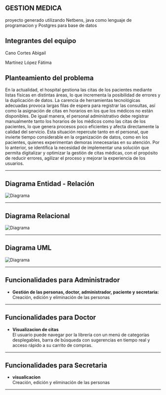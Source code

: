 ## GESTION MEDICA

proyecto generado utilizando Netbens, java como lenguaje de programacion y Postgres para base de datos


## Integrantes del equipo

Cano Cortes Abigail

Martínez López Fátima



## Planteamiento del problema

En la actualidad, el hospital gestiona las citas de los pacientes mediante listas físicas en distintas áreas, lo que incrementa la posibilidad de errores y la duplicación de datos. La carencia de herramientas tecnológicas adecuadas provoca largas filas de espera para registrar las consultas, así como la asignación de citas en horarios en los que los médicos no están disponibles.
De igual manera, el personal administrativo debe registrar manualmente tanto los horarios de los médicos como las citas de los pacientes, lo que genera procesos poco eficientes y afecta directamente la calidad del servicio. Esta situación repercute tanto en el personal, que invierte tiempo considerable en la organización de datos, como en los pacientes, quienes experimentan demoras innecesarias en su atención.
Por lo anterior, se identifica la necesidad de implementar una solución que permita digitalizar y optimizar la gestión de citas médicas, con el propósito de reducir errores, agilizar el proceso y mejorar la experiencia de los usuarios.


---

## Diagrama Entidad - Relación

![Diagrama](src/assets/capturas/relacion.png)


---

## Diagrama Relacional

![Diagrama](src/assets/capturas/relacional.png)

---

## Diagrama UML


![Diagrama](src/assets/capturas/uml.png)

---

## Funcionalidades para Administrador

- **Gestión de las personas, doctor, administrador, paciente y secretaria:**  
  Creación, edición y eliminación de las personas


---

## Funcionalidades para  Doctor

- **Visualizacion de citas**  
  El usuario puede navegar por la librería con un menú de categorías desplegables, barra de búsqueda con sugerencias en tiempo real y acceso rápido a su carrito de compras.

---

## Funcionalidades para Secretaria

- **visualicacion**  
  Creación, edición y eliminación de las personas


---
